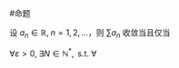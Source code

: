 #命题 

设 $a_{n}\in \mathbb{R},\;n=1,2,\dots$，则 $\sum a_{n}$ 收敛当且仅当

$\forall \varepsilon>0,\;\exists N\in \mathbb{N}^{*},\text{ s.t. } \forall$